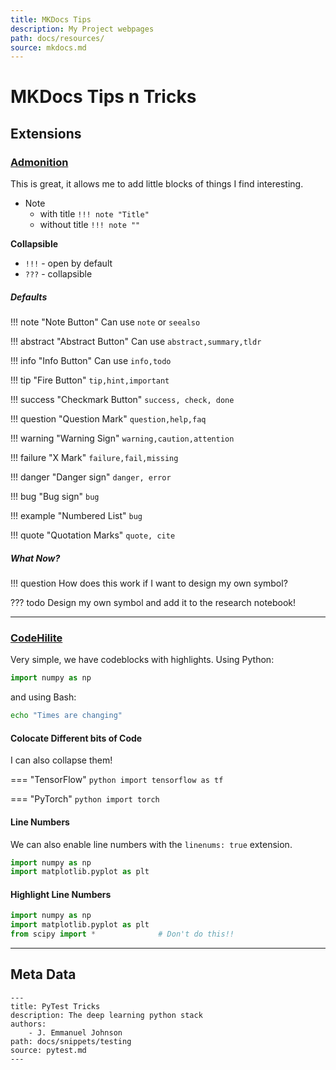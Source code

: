 ```yaml
---
title: MKDocs Tips
description: My Project webpages
path: docs/resources/
source: mkdocs.md
---
```


# MKDocs Tips n Tricks



## Extensions

### [Admonition](https://squidfunk.github.io/mkdocs-material/extensions/admonition/)

This is great, it allows me to add little blocks of things I find interesting.

* Note
  * with title `!!! note "Title"`
  * without title `!!! note ""`

**Collapsible**

* `!!!` - open by default
* `???` - collapsible


##### Defaults



!!! note "Note Button"
    Can use `note` or `seealso`

!!! abstract "Abstract Button"
    Can use `abstract,summary,tldr`

!!! info "Info Button"
    Can use `info,todo`

!!! tip "Fire Button"
    `tip,hint,important`

!!! success "Checkmark Button"
    `success, check, done`

!!! question "Question Mark"
    `question,help,faq`

!!! warning "Warning Sign"
    `warning,caution,attention`

!!! failure "X Mark"
    `failure,fail,missing`

!!! danger "Danger sign"
    `danger, error`

!!! bug "Bug sign"
    `bug`

!!! example "Numbered List"
    `bug`

!!! quote "Quotation Marks"
    `quote, cite`


##### What Now?

!!! question
    How does this work if I want to design my own symbol?

??? todo
    Design my own symbol and add it to the research notebook!

---

### [CodeHilite](https://squidfunk.github.io/mkdocs-material/extensions/codehilite/)


Very simple, we have codeblocks with highlights. Using Python:

```python
import numpy as np
```

and using Bash:

```bash
echo "Times are changing"
```

#### Colocate Different bits of Code 

I can also collapse them!

=== "TensorFlow"
    ```python
    import tensorflow as tf
    ```

=== "PyTorch"
    ```python
    import torch
    ```

#### Line Numbers

We can also enable line numbers with the `linenums: true` extension.

```python linenums="1"
import numpy as np
import matplotlib.pyplot as plt
```

#### Highlight Line Numbers

```python linenums="1" hl_lines="3"
import numpy as np
import matplotlib.pyplot as plt
from scipy import *              # Don't do this!!
```

---

## Meta Data

```
---
title: PyTest Tricks
description: The deep learning python stack
authors:
    - J. Emmanuel Johnson
path: docs/snippets/testing
source: pytest.md
---
```